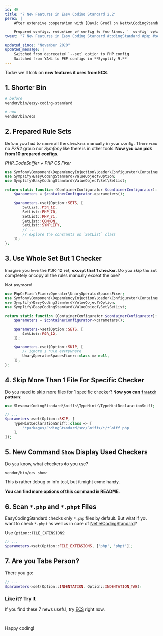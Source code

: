 ```yaml
---
id: 49
title: "7 New Features in Easy Coding Standard 2.2"
perex: |
    After extensive cooperation with [David Grudl on Nette\CodingStandard](https://twitter.com/geekovo/status/885152407948333056) ECS got new features with **focus on developer experience**. Smart experience.

    Prepared configs, reduction of config to few lines, `--config` option and more.
tweet: "7 New Features in Easy Coding Standard #codingStandard #php #solid"

updated_since: "November 2020"
updated_message: |
    Switched from deprecated `--set` option to PHP config.
    Switched from YAML to PHP configs in **Symplify 9.**
---
```


Today we'll look on **new features it uses from ECS**.

## 1. Shorter Bin

```bash
# before
vendor/bin/easy-coding-standard

# now
vendor/bin/ecs
```

## 2. Prepared Rule Sets

Before you had to name all the checkers manually in your config. There was no *PSR2* group nor *Symfony* like there is in other tools. **Now you can pick from 10 prepared configs**.

*PHP_CodeSniffer + PHP CS Fixer*

```php
use Symfony\Component\DependencyInjection\Loader\Configurator\ContainerConfigurator;
use Symplify\EasyCodingStandard\ValueObject\Option;
use Symplify\EasyCodingStandard\ValueObject\Set\SetList;

return static function (ContainerConfigurator $containerConfigurator): void {
    $parameters = $containerConfigurator->parameters();

    $parameters->set(Option::SETS, [
        SetList::PSR_12,
        SetList::PHP_70,
        SetList::PHP_71,
        SetList::COMMON,
        SetList::SYMPLIFY,
        // ...
        // explore the constants on `SetList` class
    ]);
};
```

## 3. Use Whole Set But 1 Checker

Imagine you love the PSR-12 set, **except that 1 checker**. Do you skip the set completely or copy all the rules manually except the one?

Not anymore!

```php
use PhpCsFixer\Fixer\Operator\UnaryOperatorSpacesFixer;
use Symfony\Component\DependencyInjection\Loader\Configurator\ContainerConfigurator;
use Symplify\EasyCodingStandard\ValueObject\Option;
use Symplify\EasyCodingStandard\ValueObject\Set\SetList;

return static function (ContainerConfigurator $containerConfigurator): void {
    $parameters = $containerConfigurator->parameters();

    $parameters->set(Option::SETS, [
        SetList::PSR_12,
    ]);

    $parameters->set(Option::SKIP, [
        // ignore 1 rule everywhere
        UnaryOperatorSpacesFixer::class => null,
    ]);
};

```

## 4. Skip More Than 1 File For Specific Checker

Do you need to skip more files for 1 specific checker? **Now you can [`fnmatch`](https://php.net/manual/en/function.fnmatch.php) pattern**:

```php
use SlevomatCodingStandard\Sniffs\TypeHints\TypeHintDeclarationSniff;

// ...
$parameters->set(Option::SKIP, [
    TypeHintDeclarationSniff::class => [
        '*packages/CodingStandard/src/Sniffs/*/*Sniff.php'
    ],
]);
```

## 5. New Command `Show` Display Used Checkers

Do you know, what checkers do you use?

```bash
vendor/bin/ecs show
```

This is rather debug or info tool, but it might come handy.

**You can find [more options of this command in README](https://github.com/symplify/easy-coding-standard)**.


## 6. Scan `*.php` and `*.phpt` Files

EasyCodingStandard checks only `*.php` files by default. But what if you want to check `*.phpt` as well as in case of [Nette\CodingStandard](https://github.com/nette/coding-standard)?

Use `Option::FILE_EXTENSIONS`:

```php
// ...
$parameters->set(Option::FILE_EXTENSIONS, ['php', 'phpt']);
```

## 7. Are you Tabs Person?

There you go:

```php
// ...
$parameters->set(Option::INDENTATION, Option::INDENTATION_TAB);
```

### Like it? Try It

If you find these 7 news useful, try [ECS](https://github.com/symplify/easy-coding-standard) right now.

<br>

Happy coding!
